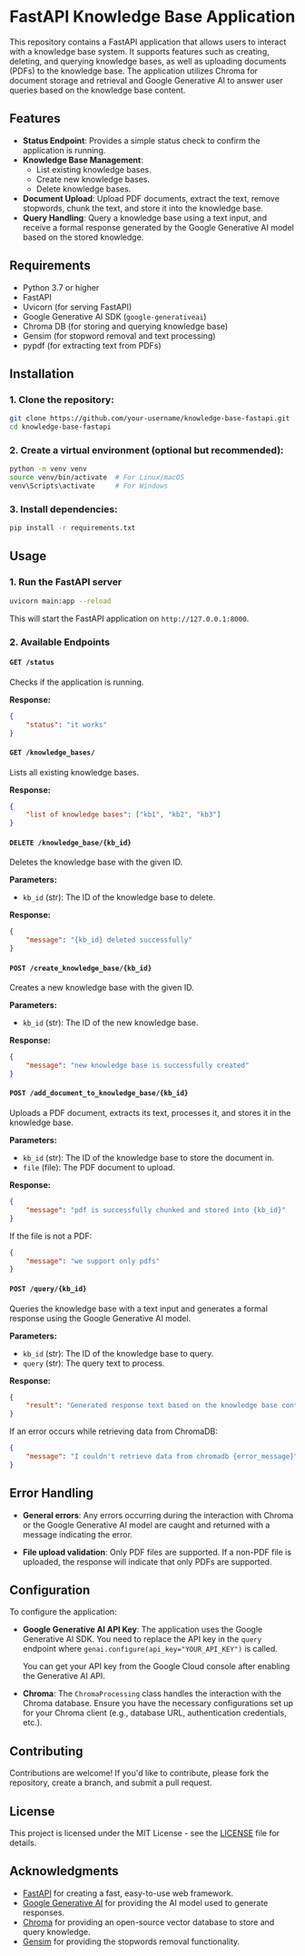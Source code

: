 # FastAPI Knowledge Base Application

This repository contains a FastAPI application that allows users to interact with a knowledge base system. It supports features such as creating, deleting, and querying knowledge bases, as well as uploading documents (PDFs) to the knowledge base. The application utilizes Chroma for document storage and retrieval and Google Generative AI to answer user queries based on the knowledge base content.

## Features

- **Status Endpoint**: Provides a simple status check to confirm the application is running.
- **Knowledge Base Management**: 
  - List existing knowledge bases.
  - Create new knowledge bases.
  - Delete knowledge bases.
- **Document Upload**: Upload PDF documents, extract the text, remove stopwords, chunk the text, and store it into the knowledge base.
- **Query Handling**: Query a knowledge base using a text input, and receive a formal response generated by the Google Generative AI model based on the stored knowledge.

## Requirements

- Python 3.7 or higher
- FastAPI
- Uvicorn (for serving FastAPI)
- Google Generative AI SDK (`google-generativeai`)
- Chroma DB (for storing and querying knowledge base)
- Gensim (for stopword removal and text processing)
- pypdf (for extracting text from PDFs)

## Installation

### 1. Clone the repository:

```bash
git clone https://github.com/your-username/knowledge-base-fastapi.git
cd knowledge-base-fastapi
```

### 2. Create a virtual environment (optional but recommended):

```bash
python -m venv venv
source venv/bin/activate  # For Linux/macOS
venv\Scripts\activate     # For Windows
```

### 3. Install dependencies:

```bash
pip install -r requirements.txt
```

## Usage

### 1. Run the FastAPI server

```bash
uvicorn main:app --reload
```

This will start the FastAPI application on `http://127.0.0.1:8000`.

### 2. Available Endpoints

#### `GET /status`

Checks if the application is running.

**Response:**

```json
{
    "status": "it works"
}
```

#### `GET /knowledge_bases/`

Lists all existing knowledge bases.

**Response:**

```json
{
    "list of knowledge bases": ["kb1", "kb2", "kb3"]
}
```

#### `DELETE /knowledge_base/{kb_id}`

Deletes the knowledge base with the given ID.

**Parameters:**
- `kb_id` (str): The ID of the knowledge base to delete.

**Response:**

```json
{
    "message": "{kb_id} deleted successfully"
}
```

#### `POST /create_knowledge_base/{kb_id}`

Creates a new knowledge base with the given ID.

**Parameters:**
- `kb_id` (str): The ID of the new knowledge base.

**Response:**

```json
{
    "message": "new knowledge base is successfully created"
}
```

#### `POST /add_document_to_knowledge_base/{kb_id}`

Uploads a PDF document, extracts its text, processes it, and stores it in the knowledge base.

**Parameters:**
- `kb_id` (str): The ID of the knowledge base to store the document in.
- `file` (file): The PDF document to upload.

**Response:**

```json
{
    "message": "pdf is successfully chunked and stored into {kb_id}"
}
```

If the file is not a PDF:

```json
{
    "message": "we support only pdfs"
}
```

#### `POST /query/{kb_id}`

Queries the knowledge base with a text input and generates a formal response using the Google Generative AI model.

**Parameters:**
- `kb_id` (str): The ID of the knowledge base to query.
- `query` (str): The query text to process.

**Response:**

```json
{
    "result": "Generated response text based on the knowledge base content."
}
```

If an error occurs while retrieving data from ChromaDB:

```json
{
    "message": "I couldn't retrieve data from chromadb {error_message}"
}
```

## Error Handling

- **General errors**: Any errors occurring during the interaction with Chroma or the Google Generative AI model are caught and returned with a message indicating the error.
  
- **File upload validation**: Only PDF files are supported. If a non-PDF file is uploaded, the response will indicate that only PDFs are supported.

## Configuration

To configure the application:

- **Google Generative AI API Key**: The application uses the Google Generative AI SDK. You need to replace the API key in the `query` endpoint where `genai.configure(api_key="YOUR_API_KEY")` is called.
  
  You can get your API key from the Google Cloud console after enabling the Generative AI API.

- **Chroma**: The `ChromaProcessing` class handles the interaction with the Chroma database. Ensure you have the necessary configurations set up for your Chroma client (e.g., database URL, authentication credentials, etc.).

## Contributing

Contributions are welcome! If you'd like to contribute, please fork the repository, create a branch, and submit a pull request.

## License

This project is licensed under the MIT License - see the [LICENSE](LICENSE) file for details.

## Acknowledgments

- [FastAPI](https://fastapi.tiangolo.com/) for creating a fast, easy-to-use web framework.
- [Google Generative AI](https://cloud.google.com/ai) for providing the AI model used to generate responses.
- [Chroma](https://www.trychroma.com/) for providing an open-source vector database to store and query knowledge.
- [Gensim](https://radimrehurek.com/gensim/) for providing the stopwords removal functionality.